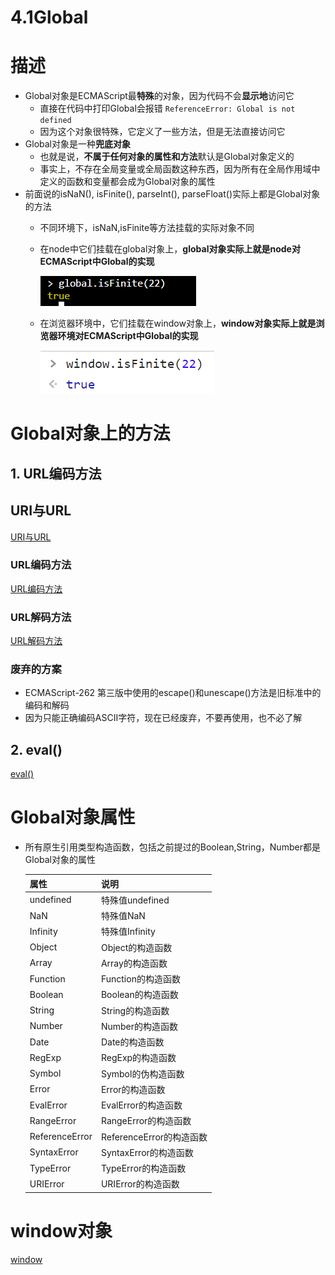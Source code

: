# 4.1Global

# 描述

- Global对象是ECMAScript最**特殊**的对象，因为代码不会**显示地**访问它
    - 直接在代码中打印Global会报错 `ReferenceError: Global is not defined`
    - 因为这个对象很特殊，它定义了一些方法，但是无法直接访问它
- Global对象是一种**兜底对象**
    - 也就是说，**不属于任何对象的属性和方法**默认是Global对象定义的
    - 事实上，不存在全局变量或全局函数这种东西，因为所有在全局作用域中定义的函数和变量都会成为Global对象的属性
- 前面说的isNaN(), isFinite(), parseInt(), parseFloat()实际上都是Global对象的方法
    - 不同环境下，isNaN,isFinite等方法挂载的实际对象不同
    - 在node中它们挂载在global对象上，**global对象实际上就是node对ECMAScript中Global的实现**
        
        ![Untitled](4%201Global/Untitled.png)
        
    - 在浏览器环境中，它们挂载在window对象上，**window对象实际上就是浏览器环境对ECMAScript中Global的实现**
        
        ![Untitled](4%201Global/Untitled%201.png)
        

# Global对象上的方法

## 1. URL编码方法

## URI与URL

[URI与URL](4%201Global/URI%E4%B8%8EURL.md)

### URL编码方法

[URL编码方法](4%201Global/URL%E7%BC%96%E7%A0%81%E6%96%B9%E6%B3%95.md)

### URL解码方法

[URL解码方法](4%201Global/URL%E8%A7%A3%E7%A0%81%E6%96%B9%E6%B3%95.md)

### 废弃的方案

- ECMAScript-262 第三版中使用的escape()和unescape()方法是旧标准中的编码和解码
- 因为只能正确编码ASCII字符，现在已经废弃，不要再使用，也不必了解

## 2. eval()

[eval()](4%201Global/eval().md)

# Global对象属性

- 所有原生引用类型构造函数，包括之前提过的Boolean,String，Number都是Global对象的属性
    
    
    | 属性 | 说明 |
    | --- | --- |
    | undefined | 特殊值undefined |
    | NaN | 特殊值NaN |
    | Infinity | 特殊值Infinity |
    | Object | Object的构造函数 |
    | Array | Array的构造函数 |
    | Function | Function的构造函数 |
    | Boolean | Boolean的构造函数 |
    | String | String的构造函数 |
    | Number | Number的构造函数 |
    | Date | Date的构造函数 |
    | RegExp | RegExp的构造函数 |
    | Symbol | Symbol的伪构造函数 |
    | Error | Error的构造函数 |
    | EvalError | EvalError的构造函数 |
    | RangeError | RangeError的构造函数 |
    | ReferenceError | ReferenceError的构造函数 |
    | SyntaxError | SyntaxError的构造函数 |
    | TypeError | TypeError的构造函数 |
    | URIError | URIError的构造函数 |

# window对象

[window](4%201Global/window.md)